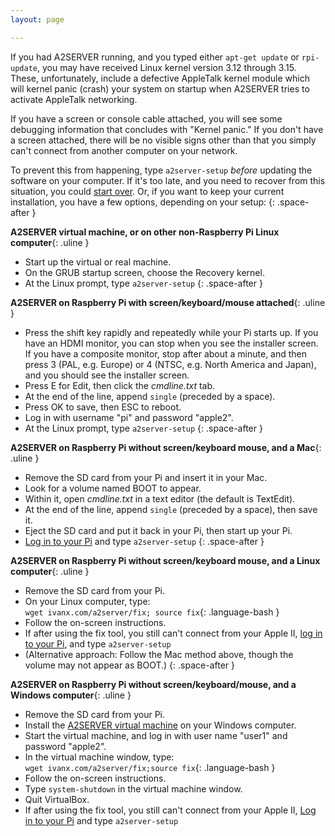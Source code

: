 ```yaml
---
layout: page

---
```


If you had A2SERVER running, and you typed either `apt-get update` or
`rpi-update`, you may have received Linux kernel version 3.12 through 3.15.
These, unfortunately, include a defective AppleTalk kernel module which will
kernel panic (crash) your system on startup when A2SERVER tries to activate
AppleTalk networking.

If you have a screen or console cable attached, you will see some debugging
information that concludes with "Kernel panic." If you don't have a screen
attached, there will be no visible signs other than that you simply can't
connect from another computer on your network.

To prevent this from happening, type `a2server-setup` *before* updating the
software on your computer. If it's too late, and you need to recover from
this situation, you could [start over][A2SERVER]. Or, if you want to keep your
current installation, you have a few options, depending on your setup:
{: .space-after }

__A2SERVER virtual machine, or on other non-Raspberry Pi Linux computer__{:
.uline }

* Start up the virtual or real machine.
* On the GRUB startup screen, choose the Recovery kernel.
* At the Linux prompt, type `a2server-setup`
{: .space-after }

__A2SERVER on Raspberry Pi with screen/keyboard/mouse attached__{: .uline }

* Press the shift key rapidly and repeatedly while your Pi starts up. If you
  have an HDMI monitor, you can stop when you see the installer screen. If you
  have a composite monitor, stop after about a minute, and then press 3 (PAL,
  e.g. Europe) or 4 (NTSC, e.g. North America and Japan), and you should see
  the installer screen.
* Press E for Edit, then click the *cmdline.txt* tab.
* At the end of the line, append `single` (preceded by a space).
* Press OK to save, then ESC to reboot.
* Log in with username "pi" and password "apple2".
* At the Linux prompt, type `a2server-setup`
{: .space-after }

__A2SERVER on Raspberry Pi without screen/keyboard mouse, and a Mac__{: .uline }

* Remove the SD card from your Pi and insert it in your Mac.
* Look for a volume named BOOT to appear.
* Within it, open *cmdline.txt* in a text editor (the default is TextEdit).
* At the end of the line, append `single` (preceded by a space), then save it.
* Eject the SD card and put it back in your Pi, then start up your Pi.
* [Log in to your Pi][A2SERVER rpi login] and type `a2server-setup`
{: .space-after }


__A2SERVER on Raspberry Pi without screen/keyboard mouse, and a Linux
computer__{: .uline }

* Remove the SD card from your Pi.
* On your Linux computer, type:  
  `wget ivanx.com/a2server/fix; source fix`{: .language-bash }
* Follow the on-screen instructions.
* If after using the fix tool, you still can't connect from your Apple II,
  [log in to your Pi][A2SERVER rpi login], and type `a2server-setup`
* (Alternative approach: Follow the Mac method above, though the volume may
  not appear as BOOT.)
{: .space-after }

__A2SERVER on Raspberry Pi without screen/keyboard/mouse, and a Windows
computer__{: .uline }

* Remove the SD card from your Pi.
* Install the [A2SERVER virtual machine][A2SERVER virtualbox] on your
  Windows computer.
* Start the virtual machine, and log in with user name "user1" and
  password "apple2".
* In the virtual machine window, type:  
  `wget ivanx.com/a2server/fix;source fix`{: .language-bash }
* Follow the on-screen instructions.
* Type `system-shutdown` in the virtual machine window.
* Quit VirtualBox.
* If after using the fix tool, you still can't connect from your Apple
  II, [Log in to your Pi][A2SERVER rpi login] and type `a2server-setup`

[A2SERVER]: index.html
[A2SERVER virtualbox]: a2server_virtualbox.md
[A2SERVER rpi login]: a2server_raspberrypi_login.html
